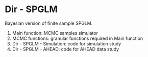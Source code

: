 # Dir - SPGLM

Bayesian version of finite sample SPGLM.

1. Main function: MCMC samples simulator
2. MCMC functions:  granular functions required in Main function
3. Dir - SPGLM - Simulation: code for simulation study
4. Dir - SPGLM - AHEAD: code for AHEAD data study
